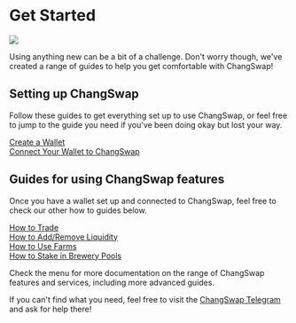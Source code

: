 # Get Started

![](<../.gitbook/assets/docs masthead (15).png>)

Using anything new can be a bit of a challenge. Don't worry though, we've created a range of guides to help you get comfortable with ChangSwap!

## Setting up ChangSwap

Follow these guides to get everything set up to use ChangSwap, or feel free to jump to the guide you need if you've been doing okay but lost your way.

[Create a Wallet](https://docs.changswap.com/get-started/wallet-guide)\
[Connect Your Wallet to ChangSwap](https://docs.changswap.com/get-started/connection-guide)

## Guides for using ChangSwap features

Once you have a wallet set up and connected to ChangSwap, feel free to check our other how to guides below.

[How to Trade](https://docs.changswap.com/products/changswap-exchange/trade-guide)\
[How to Add/Remove Liquidity](https://docs.changswap.com/products/changswap-exchange/liquidity-guide)\
[How to Use Farms](https://docs.changswap.com/products/yield-farming/how-to-use-farms)\
[How to Stake in Brewery Pools](https://docs.changswap.com/products/brewery-pool/brewery-pool-guide)

Check the menu for more documentation on the range of ChangSwap features and services, including more advanced guides.

If you can't find what you need, feel free to visit the [ChangSwap Telegram](../contact-us/telegram.md) and ask for help there!
